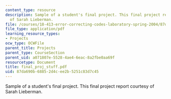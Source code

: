 ```yaml
---
content_type: resource
description: Sample of a student's final project. This final project report courtesy
  of Sarah Lieberman.
file: /courses/18-413-error-correcting-codes-laboratory-spring-2004/87da690b68852d4cee2b5251c83d7c45_final_proj_stuff.pdf
file_type: application/pdf
learning_resource_types:
- Projects
ocw_type: OCWFile
parent_title: Projects
parent_type: CourseSection
parent_uid: a071807e-5528-4ae4-6eac-8a2fbe0aa69f
resourcetype: Document
title: final_proj_stuff.pdf
uid: 87da690b-6885-2d4c-ee2b-5251c83d7c45
---
```

Sample of a student's final project. This final project report courtesy of Sarah Lieberman.

